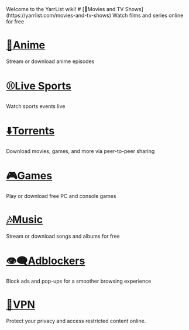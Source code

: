 <meta name="google-site-verification" content="nJhZLl-oXJvc_Yu814aIr7-rB9Y7iZ3UH25BmhoxHGs" />
Welcome to the YarrList wiki!
# [🍿Movies and TV Shows](https://yarrlist.com/movies-and-tv-shows)
Watch films and series online for free

# [🐉Anime](https://yarrlist.com/anime-list)
Stream or download anime episodes

# [⚾Live Sports](https://yarrlist.com/sports-live-streaming)
Watch sports events live

# [⬇️Torrents](https://yarrlist.com/torrent-sites-list)
Download movies, games, and more via peer-to-peer sharing

# [🎮Games](https://yarrlist.com/games-download-sites)
Play or download free PC and console games

# [🎶Music](https://yarrlist.com/music-download-sites-list)
Stream or download songs and albums for free

# [👁️‍🗨️Adblockers](https://yarrlist.com/adblockers-list)
Block ads and pop-ups for a smoother browsing experience

# [🔏VPN](https://yarrlist.com/list-with-best-vpn-service-2025)
Protect your privacy and access restricted content online.
